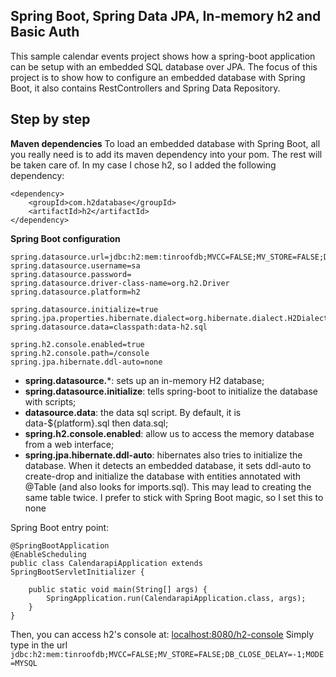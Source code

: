 Spring Boot, Spring Data JPA, In-memory h2 and Basic Auth
---------------------------------------------------

This sample calendar events project shows how a spring-boot application can be setup with an embedded SQL database over JPA.
The focus of this project is to show how to configure an embedded database with Spring Boot, it also contains RestControllers and Spring Data Repository.


Step by step
---------------------------------------------------

**Maven dependencies**
To load an embedded database with Spring Boot, all you really need is to add its maven dependency into your pom. The rest will be taken care of.
In my case I chose h2, so I added the following dependency:
```
<dependency>
    <groupId>com.h2database</groupId>
    <artifactId>h2</artifactId>
</dependency>
```

**Spring Boot configuration**
```
spring.datasource.url=jdbc:h2:mem:tinroofdb;MVCC=FALSE;MV_STORE=FALSE;DB_CLOSE_DELAY=-1;MODE=MYSQL
spring.datasource.username=sa
spring.datasource.password=
spring.datasource.driver-class-name=org.h2.Driver
spring.datasource.platform=h2

spring.datasource.initialize=true
spring.jpa.properties.hibernate.dialect=org.hibernate.dialect.H2Dialect
spring.datasource.data=classpath:data-h2.sql

spring.h2.console.enabled=true
spring.h2.console.path=/console
spring.jpa.hibernate.ddl-auto=none
```

* **spring.datasource.***: sets up an in-memory H2 database;
* **spring.datasource.initialize**: tells spring-boot to initialize the database with scripts;
* **datasource.data**: the data sql script. By default, it is data-${platform}.sql then data.sql;
* **spring.h2.console.enabled**: allow us to access the memory database from a web interface;
* **spring.jpa.hibernate.ddl-auto**: hibernates also tries to initialize the database. 
When it detects an embedded database, it sets ddl-auto to create-drop and initialize the database with entities annotated with @Table (and also looks for imports.sql). 
This may lead to creating the same table twice. I prefer to stick with Spring Boot magic, so I set this to none



Spring Boot entry point:
```
@SpringBootApplication
@EnableScheduling
public class CalendarapiApplication extends SpringBootServletInitializer {

	public static void main(String[] args) {
		SpringApplication.run(CalendarapiApplication.class, args);
	}
}
```
Then, you can access h2's console at: [localhost:8080/h2-console](http://localhost:8080/h2-console)
Simply type in the url ```jdbc:h2:mem:tinroofdb;MVCC=FALSE;MV_STORE=FALSE;DB_CLOSE_DELAY=-1;MODE=MYSQL``` 

